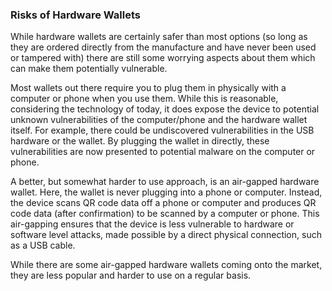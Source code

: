 ### Risks of Hardware Wallets

While hardware wallets are certainly safer than most options (so long as they are ordered directly from the manufacture and have never been used or tampered with) there are still some worrying aspects about them which can make them potentially vulnerable.

Most wallets out there require you to plug them in physically with a computer or phone when you use them. While this is reasonable, considering the technology of today, it does expose the device to potential unknown vulnerabilities of the computer/phone and the hardware wallet itself. For example, there could be undiscovered vulnerabilities in the USB hardware or the wallet. By plugging the wallet in directly, these vulnerabilities are now presented to potential malware on the computer or phone.

A better, but somewhat harder to use approach, is an air-gapped hardware wallet. Here, the wallet is never plugging into a phone or computer. Instead, the device scans QR code data off a phone or computer and produces QR code data (after confirmation) to be scanned by a computer or phone. This air-gapping ensures that the device is less vulnerable to hardware or software level attacks, made possible by a direct physical connection, such as a USB cable.

While there are some air-gapped hardware wallets coming onto the market, they are less popular and harder to use on a regular basis.